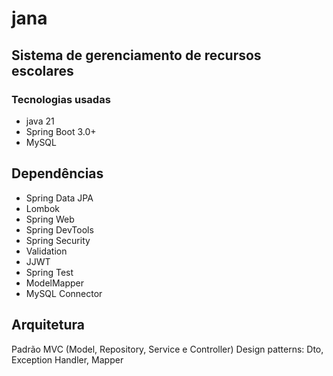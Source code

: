 # jana

## Sistema de gerenciamento de recursos escolares 

### Tecnologias usadas
- java 21
- Spring Boot 3.0+
- MySQL

## Dependências
  - Spring Data JPA
  - Lombok
  - Spring Web
  - Spring DevTools
  - Spring Security
  - Validation
  - JJWT
  - Spring Test
  - ModelMapper
  - MySQL Connector

## Arquitetura
Padrão MVC (Model, Repository, Service e Controller)
Design patterns: Dto, Exception Handler, Mapper 
